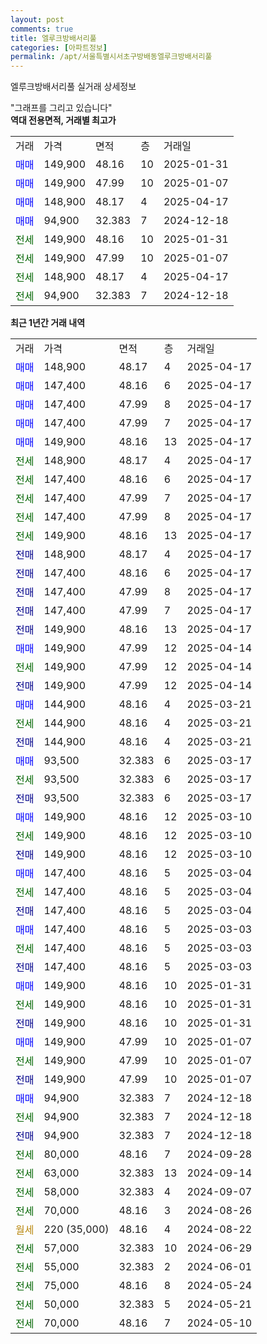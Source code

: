 ```yaml
---
layout: post
comments: true
title: 엘루크방배서리풀
categories: [아파트정보]
permalink: /apt/서울특별시서초구방배동엘루크방배서리풀
---
```


엘루크방배서리풀 실거래 상세정보

<script type="text/javascript">
  google.charts.load('current', {'packages':['line', 'corechart']});
  google.charts.setOnLoadCallback(drawChart);

  function drawChart() {
    var data = new google.visualization.DataTable();
    data.addColumn('date', '거래일');
    data.addColumn('number', "매매");
    data.addColumn('number', "전세");
    data.addColumn('number', "전매");

    data.addRows([[new Date(Date.parse("2025-04-17")), 148900, null, null], [new Date(Date.parse("2025-04-17")), 147400, null, null], [new Date(Date.parse("2025-04-17")), 147400, null, null], [new Date(Date.parse("2025-04-17")), 147400, null, null], [new Date(Date.parse("2025-04-17")), 149900, null, null], [new Date(Date.parse("2025-04-17")), null, 148900, null], [new Date(Date.parse("2025-04-17")), null, 147400, null], [new Date(Date.parse("2025-04-17")), null, 147400, null], [new Date(Date.parse("2025-04-17")), null, 147400, null], [new Date(Date.parse("2025-04-17")), null, 149900, null], [new Date(Date.parse("2025-04-17")), null, null, 148900], [new Date(Date.parse("2025-04-17")), null, null, 147400], [new Date(Date.parse("2025-04-17")), null, null, 147400], [new Date(Date.parse("2025-04-17")), null, null, 147400], [new Date(Date.parse("2025-04-17")), null, null, 149900], [new Date(Date.parse("2025-04-14")), 149900, null, null], [new Date(Date.parse("2025-04-14")), null, 149900, null], [new Date(Date.parse("2025-04-14")), null, null, 149900], [new Date(Date.parse("2025-03-21")), 144900, null, null], [new Date(Date.parse("2025-03-21")), null, 144900, null], [new Date(Date.parse("2025-03-21")), null, null, 144900], [new Date(Date.parse("2025-03-17")), 93500, null, null], [new Date(Date.parse("2025-03-17")), null, 93500, null], [new Date(Date.parse("2025-03-17")), null, null, 93500], [new Date(Date.parse("2025-03-10")), 149900, null, null], [new Date(Date.parse("2025-03-10")), null, 149900, null], [new Date(Date.parse("2025-03-10")), null, null, 149900], [new Date(Date.parse("2025-03-04")), 147400, null, null], [new Date(Date.parse("2025-03-04")), null, 147400, null], [new Date(Date.parse("2025-03-04")), null, null, 147400], [new Date(Date.parse("2025-03-03")), 147400, null, null], [new Date(Date.parse("2025-03-03")), null, 147400, null], [new Date(Date.parse("2025-03-03")), null, null, 147400], [new Date(Date.parse("2025-01-31")), 149900, null, null], [new Date(Date.parse("2025-01-31")), null, 149900, null], [new Date(Date.parse("2025-01-31")), null, null, 149900], [new Date(Date.parse("2025-01-07")), 149900, null, null], [new Date(Date.parse("2025-01-07")), null, 149900, null], [new Date(Date.parse("2025-01-07")), null, null, 149900], [new Date(Date.parse("2024-12-18")), 94900, null, null], [new Date(Date.parse("2024-12-18")), null, 94900, null], [new Date(Date.parse("2024-12-18")), null, null, 94900], [new Date(Date.parse("2024-09-28")), null, 80000, null], [new Date(Date.parse("2024-09-14")), null, 63000, null], [new Date(Date.parse("2024-09-07")), null, 58000, null], [new Date(Date.parse("2024-08-26")), null, 70000, null], [new Date(Date.parse("2024-08-22")), null, null, null], [new Date(Date.parse("2024-06-29")), null, 57000, null], [new Date(Date.parse("2024-06-01")), null, 55000, null], [new Date(Date.parse("2024-05-24")), null, 75000, null], [new Date(Date.parse("2024-05-21")), null, 50000, null], [new Date(Date.parse("2024-05-10")), null, 70000, null]]);

    var options = {
      hAxis: {
        format: 'yyyy/MM/dd'
      },    
      lineWidth: 0,
      pointsVisible: true,    
      title: '최근 1년간 유형별 실거래가 분포',
      legend: { position: 'bottom' }
    };

    var formatter = new google.visualization.NumberFormat({pattern:'###,###'} );
    formatter.format(data, 1);
    formatter.format(data, 2);
    
    setTimeout(function() {
        var chart = new google.visualization.LineChart(document.getElementById('columnchart_material'));
        chart.draw(data, (options));
        document.getElementById('loading').style.display = 'none';
    }, 200);
  }
</script>


<div id="loading" style="z-index:20; display: block; margin-left: 0px">"그래프를 그리고 있습니다"</div>
<div id="columnchart_material" style="width: 95%; margin-left: 0px; display: block"></div>
<!-- contents start -->
<b>역대 전용면적, 거래별 최고가</b>
<table class="sortable">
    <tr>
      <td>거래</td>
      <td>가격</td>
      <td>면적</td>
      <td>층</td>
      <td>거래일</td>
    </tr>
        <tr>
          <td><a style="color: blue">매매</a></td>
          <td>149,900</td>
          <td>48.16</td>
          <td>10</td>
          <td>2025-01-31</td>
        </tr>            <tr>
          <td><a style="color: blue">매매</a></td>
          <td>149,900</td>
          <td>47.99</td>
          <td>10</td>
          <td>2025-01-07</td>
        </tr>            <tr>
          <td><a style="color: blue">매매</a></td>
          <td>148,900</td>
          <td>48.17</td>
          <td>4</td>
          <td>2025-04-17</td>
        </tr>            <tr>
          <td><a style="color: blue">매매</a></td>
          <td>94,900</td>
          <td>32.383</td>
          <td>7</td>
          <td>2024-12-18</td>
        </tr>        
        <tr>
              <td><a style="color: darkgreen">전세</a></td>
              <td>149,900</td>
              <td>48.16</td>
              <td>10</td>
              <td>2025-01-31</td>
            </tr>            <tr>
              <td><a style="color: darkgreen">전세</a></td>
              <td>149,900</td>
              <td>47.99</td>
              <td>10</td>
              <td>2025-01-07</td>
            </tr>            <tr>
              <td><a style="color: darkgreen">전세</a></td>
              <td>148,900</td>
              <td>48.17</td>
              <td>4</td>
              <td>2025-04-17</td>
            </tr>            <tr>
              <td><a style="color: darkgreen">전세</a></td>
              <td>94,900</td>
              <td>32.383</td>
              <td>7</td>
              <td>2024-12-18</td>
            </tr>        
    
</table>

<b>최근 1년간 거래 내역</b>

<table class="sortable">
    <tr>
      <td>거래</td>
      <td>가격</td>
      <td>면적</td>
      <td>층</td>
      <td>거래일</td>
    </tr>
    <tr>
      <td><a style="color: blue">매매</a></td>
      <td>148,900</td>
      <td>48.17</td>
      <td>4</td>
      <td>2025-04-17</td>
    </tr>          <tr>
      <td><a style="color: blue">매매</a></td>
      <td>147,400</td>
      <td>48.16</td>
      <td>6</td>
      <td>2025-04-17</td>
    </tr>          <tr>
      <td><a style="color: blue">매매</a></td>
      <td>147,400</td>
      <td>47.99</td>
      <td>8</td>
      <td>2025-04-17</td>
    </tr>          <tr>
      <td><a style="color: blue">매매</a></td>
      <td>147,400</td>
      <td>47.99</td>
      <td>7</td>
      <td>2025-04-17</td>
    </tr>          <tr>
      <td><a style="color: blue">매매</a></td>
      <td>149,900</td>
      <td>48.16</td>
      <td>13</td>
      <td>2025-04-17</td>
    </tr>          <tr>
      <td><a style="color: darkgreen">전세</a></td>
      <td>148,900</td>
      <td>48.17</td>
      <td>4</td>
      <td>2025-04-17</td>
    </tr>          <tr>
      <td><a style="color: darkgreen">전세</a></td>
      <td>147,400</td>
      <td>48.16</td>
      <td>6</td>
      <td>2025-04-17</td>
    </tr>          <tr>
      <td><a style="color: darkgreen">전세</a></td>
      <td>147,400</td>
      <td>47.99</td>
      <td>7</td>
      <td>2025-04-17</td>
    </tr>          <tr>
      <td><a style="color: darkgreen">전세</a></td>
      <td>147,400</td>
      <td>47.99</td>
      <td>8</td>
      <td>2025-04-17</td>
    </tr>          <tr>
      <td><a style="color: darkgreen">전세</a></td>
      <td>149,900</td>
      <td>48.16</td>
      <td>13</td>
      <td>2025-04-17</td>
    </tr>          <tr>
      <td><a style="color: darkblue">전매</a></td>
      <td>148,900</td>
      <td>48.17</td>
      <td>4</td>
      <td>2025-04-17</td>
    </tr>          <tr>
      <td><a style="color: darkblue">전매</a></td>
      <td>147,400</td>
      <td>48.16</td>
      <td>6</td>
      <td>2025-04-17</td>
    </tr>          <tr>
      <td><a style="color: darkblue">전매</a></td>
      <td>147,400</td>
      <td>47.99</td>
      <td>8</td>
      <td>2025-04-17</td>
    </tr>          <tr>
      <td><a style="color: darkblue">전매</a></td>
      <td>147,400</td>
      <td>47.99</td>
      <td>7</td>
      <td>2025-04-17</td>
    </tr>          <tr>
      <td><a style="color: darkblue">전매</a></td>
      <td>149,900</td>
      <td>48.16</td>
      <td>13</td>
      <td>2025-04-17</td>
    </tr>          <tr>
      <td><a style="color: blue">매매</a></td>
      <td>149,900</td>
      <td>47.99</td>
      <td>12</td>
      <td>2025-04-14</td>
    </tr>          <tr>
      <td><a style="color: darkgreen">전세</a></td>
      <td>149,900</td>
      <td>47.99</td>
      <td>12</td>
      <td>2025-04-14</td>
    </tr>          <tr>
      <td><a style="color: darkblue">전매</a></td>
      <td>149,900</td>
      <td>47.99</td>
      <td>12</td>
      <td>2025-04-14</td>
    </tr>          <tr>
      <td><a style="color: blue">매매</a></td>
      <td>144,900</td>
      <td>48.16</td>
      <td>4</td>
      <td>2025-03-21</td>
    </tr>          <tr>
      <td><a style="color: darkgreen">전세</a></td>
      <td>144,900</td>
      <td>48.16</td>
      <td>4</td>
      <td>2025-03-21</td>
    </tr>          <tr>
      <td><a style="color: darkblue">전매</a></td>
      <td>144,900</td>
      <td>48.16</td>
      <td>4</td>
      <td>2025-03-21</td>
    </tr>          <tr>
      <td><a style="color: blue">매매</a></td>
      <td>93,500</td>
      <td>32.383</td>
      <td>6</td>
      <td>2025-03-17</td>
    </tr>          <tr>
      <td><a style="color: darkgreen">전세</a></td>
      <td>93,500</td>
      <td>32.383</td>
      <td>6</td>
      <td>2025-03-17</td>
    </tr>          <tr>
      <td><a style="color: darkblue">전매</a></td>
      <td>93,500</td>
      <td>32.383</td>
      <td>6</td>
      <td>2025-03-17</td>
    </tr>          <tr>
      <td><a style="color: blue">매매</a></td>
      <td>149,900</td>
      <td>48.16</td>
      <td>12</td>
      <td>2025-03-10</td>
    </tr>          <tr>
      <td><a style="color: darkgreen">전세</a></td>
      <td>149,900</td>
      <td>48.16</td>
      <td>12</td>
      <td>2025-03-10</td>
    </tr>          <tr>
      <td><a style="color: darkblue">전매</a></td>
      <td>149,900</td>
      <td>48.16</td>
      <td>12</td>
      <td>2025-03-10</td>
    </tr>          <tr>
      <td><a style="color: blue">매매</a></td>
      <td>147,400</td>
      <td>48.16</td>
      <td>5</td>
      <td>2025-03-04</td>
    </tr>          <tr>
      <td><a style="color: darkgreen">전세</a></td>
      <td>147,400</td>
      <td>48.16</td>
      <td>5</td>
      <td>2025-03-04</td>
    </tr>          <tr>
      <td><a style="color: darkblue">전매</a></td>
      <td>147,400</td>
      <td>48.16</td>
      <td>5</td>
      <td>2025-03-04</td>
    </tr>          <tr>
      <td><a style="color: blue">매매</a></td>
      <td>147,400</td>
      <td>48.16</td>
      <td>5</td>
      <td>2025-03-03</td>
    </tr>          <tr>
      <td><a style="color: darkgreen">전세</a></td>
      <td>147,400</td>
      <td>48.16</td>
      <td>5</td>
      <td>2025-03-03</td>
    </tr>          <tr>
      <td><a style="color: darkblue">전매</a></td>
      <td>147,400</td>
      <td>48.16</td>
      <td>5</td>
      <td>2025-03-03</td>
    </tr>          <tr>
      <td><a style="color: blue">매매</a></td>
      <td>149,900</td>
      <td>48.16</td>
      <td>10</td>
      <td>2025-01-31</td>
    </tr>          <tr>
      <td><a style="color: darkgreen">전세</a></td>
      <td>149,900</td>
      <td>48.16</td>
      <td>10</td>
      <td>2025-01-31</td>
    </tr>          <tr>
      <td><a style="color: darkblue">전매</a></td>
      <td>149,900</td>
      <td>48.16</td>
      <td>10</td>
      <td>2025-01-31</td>
    </tr>          <tr>
      <td><a style="color: blue">매매</a></td>
      <td>149,900</td>
      <td>47.99</td>
      <td>10</td>
      <td>2025-01-07</td>
    </tr>          <tr>
      <td><a style="color: darkgreen">전세</a></td>
      <td>149,900</td>
      <td>47.99</td>
      <td>10</td>
      <td>2025-01-07</td>
    </tr>          <tr>
      <td><a style="color: darkblue">전매</a></td>
      <td>149,900</td>
      <td>47.99</td>
      <td>10</td>
      <td>2025-01-07</td>
    </tr>          <tr>
      <td><a style="color: blue">매매</a></td>
      <td>94,900</td>
      <td>32.383</td>
      <td>7</td>
      <td>2024-12-18</td>
    </tr>          <tr>
      <td><a style="color: darkgreen">전세</a></td>
      <td>94,900</td>
      <td>32.383</td>
      <td>7</td>
      <td>2024-12-18</td>
    </tr>          <tr>
      <td><a style="color: darkblue">전매</a></td>
      <td>94,900</td>
      <td>32.383</td>
      <td>7</td>
      <td>2024-12-18</td>
    </tr>          <tr>
      <td><a style="color: darkgreen">전세</a></td>
      <td>80,000</td>
      <td>48.16</td>
      <td>7</td>
      <td>2024-09-28</td>
    </tr>          <tr>
      <td><a style="color: darkgreen">전세</a></td>
      <td>63,000</td>
      <td>32.383</td>
      <td>13</td>
      <td>2024-09-14</td>
    </tr>          <tr>
      <td><a style="color: darkgreen">전세</a></td>
      <td>58,000</td>
      <td>32.383</td>
      <td>4</td>
      <td>2024-09-07</td>
    </tr>          <tr>
      <td><a style="color: darkgreen">전세</a></td>
      <td>70,000</td>
      <td>48.16</td>
      <td>3</td>
      <td>2024-08-26</td>
    </tr>          <tr>
      <td><a style="color: darkgoldenrod">월세</a></td>
      <td>220 (35,000)</td>
      <td>48.16</td>
      <td>4</td>
      <td>2024-08-22</td>
    </tr>          <tr>
      <td><a style="color: darkgreen">전세</a></td>
      <td>57,000</td>
      <td>32.383</td>
      <td>10</td>
      <td>2024-06-29</td>
    </tr>          <tr>
      <td><a style="color: darkgreen">전세</a></td>
      <td>55,000</td>
      <td>32.383</td>
      <td>2</td>
      <td>2024-06-01</td>
    </tr>          <tr>
      <td><a style="color: darkgreen">전세</a></td>
      <td>75,000</td>
      <td>48.16</td>
      <td>8</td>
      <td>2024-05-24</td>
    </tr>          <tr>
      <td><a style="color: darkgreen">전세</a></td>
      <td>50,000</td>
      <td>32.383</td>
      <td>5</td>
      <td>2024-05-21</td>
    </tr>          <tr>
      <td><a style="color: darkgreen">전세</a></td>
      <td>70,000</td>
      <td>48.16</td>
      <td>7</td>
      <td>2024-05-10</td>
    </tr>      </table>
<!-- contents end -->    

